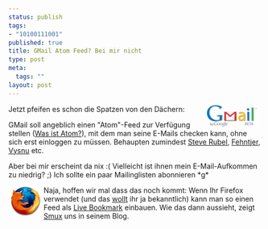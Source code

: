 ```yaml
--- 
status: publish
tags: 
- "10100111001"
published: true
title: GMail Atom Feed? Bei mir nicht
type: post
meta: 
  tags: ""
layout: post
---
```

<p><img width="110" height="45" border="0" hspace="5" align="right" src="/media/wp/logos/gmaillogo.serendipityThumb.gif" alt=""  />Jetzt pfeifen es schon die Spatzen von den Dächern:</p>

<p>GMail soll angeblich einen &quot;Atom&quot;-Feed zur Verfügung stellen (<a target="_BLANK" href="http://help.blogger.com/bin/answer.py?answer=697&topic=36" title="http://help.blogger.com/bin/answer.py?answer=697&topic=36" onmouseover="window.status='http://help.blogger.com/bin/answer.py?answer=697&topic=36';return true;" onmouseout="window.status='';return true;">Was ist Atom?</a>), mit dem man seine E-Mails checken kann, ohne sich erst einloggen zu müssen. Behaupten zumindest <a target="_BLANK" href="http://www.micropersuasion.com/2004/10/gmail_adds_atom.html" title="http://www.micropersuasion.com/2004/10/gmail_adds_atom.html" onmouseover="window.status='http://www.micropersuasion.com/2004/10/gmail_adds_atom.html';return true;" onmouseout="window.status='';return true;">Steve Rubel</a>, <a target="_BLANK" href="http://www.blogigo.de/Fehntjer/entry/28532" title="http://www.blogigo.de/Fehntjer/entry/28532" onmouseover="window.status='http://www.blogigo.de/Fehntjer/entry/28532';return true;" onmouseout="window.status='';return true;">Fehntjer</a>, <a target="_BLANK" href="http://vysnu.com/log/2004/10/04/gmail-atom-feed.html" title="http://vysnu.com/log/2004/10/04/gmail-atom-feed.html" onmouseover="window.status='http://vysnu.com/log/2004/10/04/gmail-atom-feed.html';return true;" onmouseout="window.status='';return true;">Vysnu</a> etc.</p>

<p>Aber bei mir erscheint da nix :( Vielleicht ist ihnen mein E-Mail-Aufkommen zu niedrig? ;) Ich sollte ein paar Mailinglisten abonnieren *g*</p>

<p><img width="60" height="60" border="0" hspace="5" align="left" src="/media/wp/logos/firefox-logo.png" alt=""  />Naja, hoffen wir mal dass das noch kommt: Wenn Ihr Firefox verwendet (und das <a target="_BLANK" href="http://spreadfirefox.com/" title="http://spreadfirefox.com/" onmouseover="window.status='http://spreadfirefox.com/';return true;" onmouseout="window.status='';return true;">wollt</a> ihr ja bekanntlich) kann man so einen Feed als <a target="_BLANK" href="http://www.mozilla.org/products/firefox/live-bookmarks.html" title="http://www.mozilla.org/products/firefox/live-bookmarks.html" onmouseover="window.status='http://www.mozilla.org/products/firefox/live-bookmarks.html';return true;" onmouseout="window.status='';return true;">Live Bookmark</a> einbauen. Wie das dann aussieht, zeigt <a target="_BLANK" href="http://blog.smux.net/archives/2004/10/04/gmail_recent_changes/" title="http://blog.smux.net/archives/2004/10/04/gmail_recent_changes/" onmouseover="window.status='http://blog.smux.net/archives/2004/10/04/gmail_recent_changes/';return true;" onmouseout="window.status='';return true;">Smux</a> uns in seinem Blog.</p>
